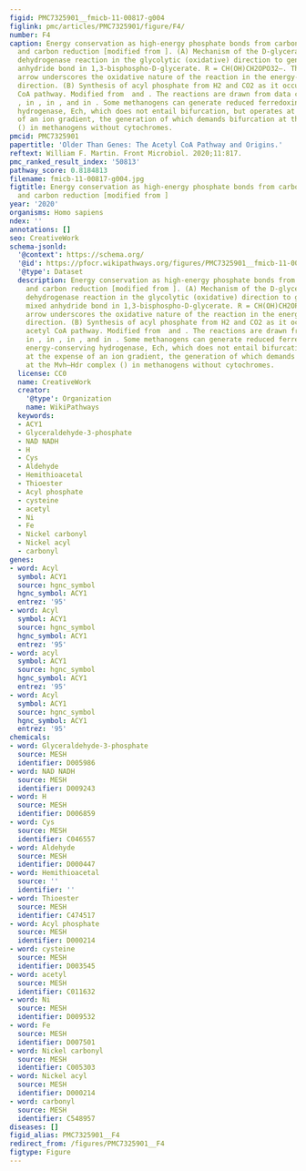 ```yaml
---
figid: PMC7325901__fmicb-11-00817-g004
figlink: pmc/articles/PMC7325901/figure/F4/
number: F4
caption: Energy conservation as high-energy phosphate bonds from carbon oxidation
  and carbon reduction [modified from ]. (A) Mechanism of the D-glyceraldehyde-3-phosphate
  dehydrogenase reaction in the glycolytic (oxidative) direction to generate the mixed
  anhydride bond in 1,3-bisphospho-D-glycerate. R = CH(OH)CH2OPO32–. The vertical
  arrow underscores the oxidative nature of the reaction in the energy-conserving
  direction. (B) Synthesis of acyl phosphate from H2 and CO2 as it occurs in the acetyl
  CoA pathway. Modified from  and . The reactions are drawn from data compiled in
  , in , in , and in . Some methanogens can generate reduced ferredoxin via an energy-conserving
  hydrogenase, Ech, which does not entail bifurcation, but operates at the expense
  of an ion gradient, the generation of which demands bifurcation at the Mvh–Hdr complex
  () in methanogens without cytochromes.
pmcid: PMC7325901
papertitle: 'Older Than Genes: The Acetyl CoA Pathway and Origins.'
reftext: William F. Martin. Front Microbiol. 2020;11:817.
pmc_ranked_result_index: '50813'
pathway_score: 0.8184813
filename: fmicb-11-00817-g004.jpg
figtitle: Energy conservation as high-energy phosphate bonds from carbon oxidation
  and carbon reduction [modified from ]
year: '2020'
organisms: Homo sapiens
ndex: ''
annotations: []
seo: CreativeWork
schema-jsonld:
  '@context': https://schema.org/
  '@id': https://pfocr.wikipathways.org/figures/PMC7325901__fmicb-11-00817-g004.html
  '@type': Dataset
  description: Energy conservation as high-energy phosphate bonds from carbon oxidation
    and carbon reduction [modified from ]. (A) Mechanism of the D-glyceraldehyde-3-phosphate
    dehydrogenase reaction in the glycolytic (oxidative) direction to generate the
    mixed anhydride bond in 1,3-bisphospho-D-glycerate. R = CH(OH)CH2OPO32–. The vertical
    arrow underscores the oxidative nature of the reaction in the energy-conserving
    direction. (B) Synthesis of acyl phosphate from H2 and CO2 as it occurs in the
    acetyl CoA pathway. Modified from  and . The reactions are drawn from data compiled
    in , in , in , and in . Some methanogens can generate reduced ferredoxin via an
    energy-conserving hydrogenase, Ech, which does not entail bifurcation, but operates
    at the expense of an ion gradient, the generation of which demands bifurcation
    at the Mvh–Hdr complex () in methanogens without cytochromes.
  license: CC0
  name: CreativeWork
  creator:
    '@type': Organization
    name: WikiPathways
  keywords:
  - ACY1
  - Glyceraldehyde-3-phosphate
  - NAD NADH
  - H
  - Cys
  - Aldehyde
  - Hemithioacetal
  - Thioester
  - Acyl phosphate
  - cysteine
  - acetyl
  - Ni
  - Fe
  - Nickel carbonyl
  - Nickel acyl
  - carbonyl
genes:
- word: Acyl
  symbol: ACY1
  source: hgnc_symbol
  hgnc_symbol: ACY1
  entrez: '95'
- word: Acyl
  symbol: ACY1
  source: hgnc_symbol
  hgnc_symbol: ACY1
  entrez: '95'
- word: acyl
  symbol: ACY1
  source: hgnc_symbol
  hgnc_symbol: ACY1
  entrez: '95'
- word: Acyl
  symbol: ACY1
  source: hgnc_symbol
  hgnc_symbol: ACY1
  entrez: '95'
chemicals:
- word: Glyceraldehyde-3-phosphate
  source: MESH
  identifier: D005986
- word: NAD NADH
  source: MESH
  identifier: D009243
- word: H
  source: MESH
  identifier: D006859
- word: Cys
  source: MESH
  identifier: C046557
- word: Aldehyde
  source: MESH
  identifier: D000447
- word: Hemithioacetal
  source: ''
  identifier: ''
- word: Thioester
  source: MESH
  identifier: C474517
- word: Acyl phosphate
  source: MESH
  identifier: D000214
- word: cysteine
  source: MESH
  identifier: D003545
- word: acetyl
  source: MESH
  identifier: C011632
- word: Ni
  source: MESH
  identifier: D009532
- word: Fe
  source: MESH
  identifier: D007501
- word: Nickel carbonyl
  source: MESH
  identifier: C005303
- word: Nickel acyl
  source: MESH
  identifier: D000214
- word: carbonyl
  source: MESH
  identifier: C548957
diseases: []
figid_alias: PMC7325901__F4
redirect_from: /figures/PMC7325901__F4
figtype: Figure
---
```

